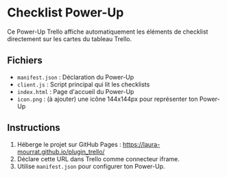 # Checklist Power-Up

Ce Power-Up Trello affiche automatiquement les éléments de checklist directement sur les cartes du tableau Trello.

## Fichiers

- `manifest.json` : Déclaration du Power-Up
- `client.js` : Script principal qui lit les checklists
- `index.html` : Page d'accueil du Power-Up
- `icon.png` : (à ajouter) une icône 144x144px pour représenter ton Power-Up

## Instructions

1. Héberge le projet sur GitHub Pages : https://laura-mourrat.github.io/plugin_trello/
2. Déclare cette URL dans Trello comme connecteur iframe.
3. Utilise `manifest.json` pour configurer ton Power-Up.

